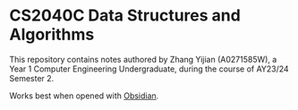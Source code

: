 # CS2040C Data Structures and Algorithms

This repository contains notes authored by Zhang Yijian (A0271585W), a Year 1 Computer Engineering Undergraduate, during the course of AY23/24 Semester 2.

Works best when opened with [Obsidian](https://obsidian.md/).
